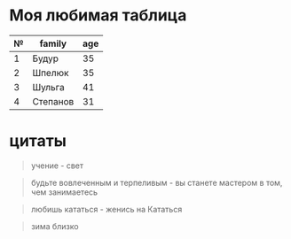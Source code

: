 # Моя любимая таблица
|№ |family|age|
|--|----|---|
1 | Будур| 35
2| Шпелюк| 35
3| Шульга| 41
4| Степанов|31
# цитаты

> учение - свет

> будьте вовлеченным и терпеливым - вы станете мастером в том, чем занимаетесь

> любишь кататься - женись на Кататься

> зима близко



